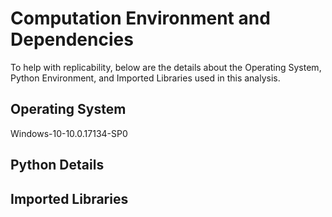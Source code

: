# Computation Environment and Dependencies
To help with replicability, below are the details about the Operating System, Python Environment, and Imported Libraries used in this analysis.

## Operating System
Windows-10-10.0.17134-SP0

## Python Details

## Imported Libraries

